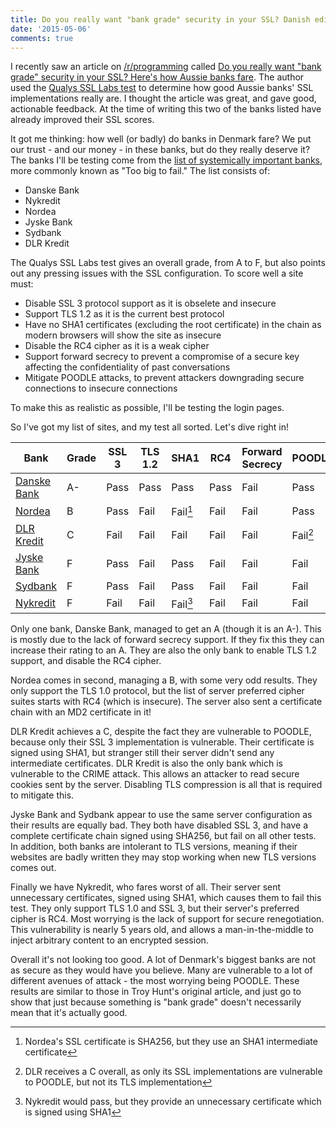 ```yaml
---
title: Do you really want "bank grade" security in your SSL? Danish edition
date: '2015-05-06'
comments: true
---
```


I recently saw an article on [/r/programming](https://www.reddit.com/r/programming) called [Do you really want "bank grade" security in your SSL? Here's how Aussie banks fare](https://www.troyhunt.com/do-you-really-want-bank-grade-security/). The author used the [Qualys SSL Labs test](https://www.ssllabs.com/ssltest/) to determine how good Aussie banks' SSL implementations really are. I thought the article was great, and gave good, actionable feedback. At the time of writing this two of the banks listed have already improved their SSL scores.

It got me thinking: how well (or badly) do banks in Denmark fare? We put our trust - and our money - in these banks, but do they really deserve it? The banks I'll be testing come from the [list of systemically important banks](https://en.wikipedia.org/wiki/List_of_systemically_important_banks), more commonly known as "Too big to fail." The list consists of:

- Danske Bank
- Nykredit
- Nordea
- Jyske Bank
- Sydbank
- DLR Kredit

The Qualys SSL Labs test gives an overall grade, from A to F, but also points out any pressing issues with the SSL configuration. To score well a site must:

- Disable SSL 3 protocol support as it is obselete and insecure
- Support TLS 1.2 as it is the current best protocol
- Have no SHA1 certificates (excluding the root certificate) in the chain as modern browsers will show the site as insecure
- Disable the RC4 cipher as it is a weak cipher
- Support forward secrecy to prevent a compromise of a secure key affecting the confidentiality of past conversations
- Mitigate POODLE attacks, to prevent attackers downgrading secure connections to insecure connections

To make this as realistic as possible, I'll be testing the login pages.

So I've got my list of sites, and my test all sorted. Let's dive right in!

| Bank                                                                             | Grade | SSL 3 | TLS 1.2 | SHA1     | RC4  | Forward Secrecy | POODLE   |
| -------------------------------------------------------------------------------- | ----- | ----- | ------- | -------- | ---- | --------------- | -------- |
| [Danske Bank](https://www.ssllabs.com/ssltest/analyze.html?d=danskebank.dk)      | A-    | Pass  | Pass    | Pass     | Pass | Fail            | Pass     |
| [Nordea](https://www.ssllabs.com/ssltest/analyze.html?d=netbank.nordea.dk)       | B     | Pass  | Fail    | Fail[^1] | Fail | Fail            | Pass     |
| [DLR Kredit](https://www.ssllabs.com/ssltest/analyze.html?d=dlr.dk)              | C     | Fail  | Fail    | Fail     | Fail | Fail            | Fail[^2] |
| [Jyske Bank](https://www.ssllabs.com/ssltest/analyze.html?d=portal.jyskebank.dk) | F     | Pass  | Fail    | Pass     | Fail | Fail            | Fail     |
| [Sydbank](https://www.ssllabs.com/ssltest/analyze.html?d=portal4.sydbank.dk)     | F     | Pass  | Fail    | Pass     | Fail | Fail            | Fail     |
| [Nykredit](https://www.ssllabs.com/ssltest/analyze.html?d=mitnykredit.dk)        | F     | Fail  | Fail    | Fail[^3] | Fail | Fail            | Fail     |

Only one bank, Danske Bank, managed to get an A (though it is an A-). This is mostly due to the lack of forward secrecy support. If they fix this they can increase their rating to an A. They are also the only bank to enable TLS 1.2 support, and disable the RC4 cipher.

Nordea comes in second, managing a B, with some very odd results. They only support the TLS 1.0 protocol, but the list of server preferred cipher suites starts with RC4 (which is insecure). The server also sent a certificate chain with an MD2 certificate in it!

DLR Kredit achieves a C, despite the fact they are vulnerable to POODLE, because only their SSL 3 implementation is vulnerable. Their certificate is signed using SHA1, but stranger still their server didn't send any intermediate certificates. DLR Kredit is also the only bank which is vulnerable to the CRIME attack. This allows an attacker to read secure cookies sent by the server. Disabling TLS compression is all that is required to mitigate this.

Jyske Bank and Sydbank appear to use the same server configuration as their results are equally bad. They both have disabled SSL 3, and have a complete certificate chain signed using SHA256, but fail on all other tests. In addition, both banks are intolerant to TLS versions, meaning if their websites are badly written they may stop working when new TLS versions comes out.

Finally we have Nykredit, who fares worst of all. Their server sent unnecessary certificates, signed using SHA1, which causes them to fail this test. They only support TLS 1.0 and SSL 3, but their server's preferred cipher is RC4. Most worrying is the lack of support for secure renegotiation. This vulnerability is nearly 5 years old, and allows a man-in-the-middle to inject arbitrary content to an encrypted session.

Overall it's not looking too good. A lot of Denmark's biggest banks are not as secure as they would have you believe. Many are vulnerable to a lot of different avenues of attack - the most worrying being POODLE. These results are similar to those in Troy Hunt's original article, and just go to show that just because something is "bank grade" doesn't necessarily mean that it's actually good.

[^1]: Nordea's SSL certificate is SHA256, but they use an SHA1 intermediate certificate
[^2]: DLR receives a C overall, as only its SSL implementations are vulnerable to POODLE, but not its TLS implementation
[^3]: Nykredit would pass, but they provide an unnecessary certificate which is signed using SHA1
